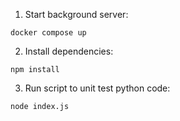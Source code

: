 1. Start background server:

```
docker compose up
```

2. Install dependencies:

```
npm install
```

3. Run script to unit test python code:
```
node index.js
```